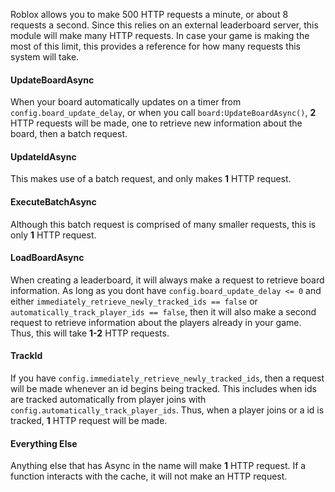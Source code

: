 Roblox allows you to make 500 HTTP requests a minute, or about 8 requests a second. Since this relies on an external leaderboard server, this module will make many HTTP requests. In case your game is making the most of this limit, this provides a reference for how many requests this system will take.

#### UpdateBoardAsync

When your board automatically updates on a timer from `config.board_update_delay`, or when you call `board:UpdateBoardAsync()`, **2** HTTP requests will be made, one to retrieve new information about the board, then a batch request.

#### UpdateIdAsync

This makes use of a batch request, and only makes **1** HTTP request.

#### ExecuteBatchAsync

Although this batch request is comprised of many smaller requests, this is only **1** HTTP request.

#### LoadBoardAsync

When creating a leaderboard, it will always make a request to retrieve board information. As long as you dont have `config.board_update_delay <= 0` and either `immediately_retrieve_newly_tracked_ids == false` or `automatically_track_player_ids == false`, then it will also make a second request to retrieve information about the players already in your game. Thus, this will take **1-2** HTTP requests.

#### TrackId

If you have `config.immediately_retrieve_newly_tracked_ids`, then a request will be made whenever an id begins being tracked. This includes when ids are tracked automatically from player joins with `config.automatically_track_player_ids`. Thus, when a player joins or a id is tracked, **1** HTTP request will be made.

#### Everything Else

Anything else that has Async in the name will make **1** HTTP request. If a function interacts with the cache, it will not make an HTTP request.